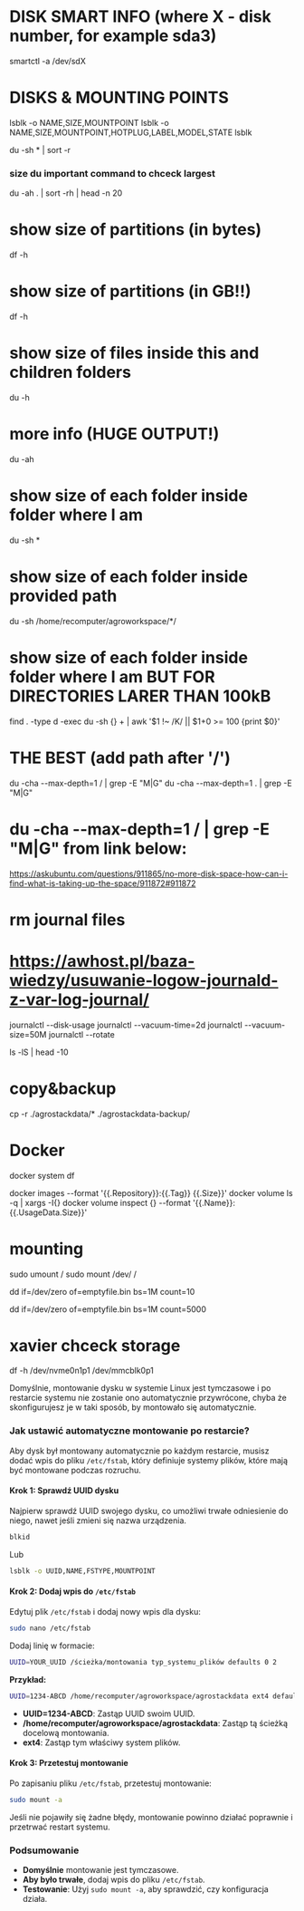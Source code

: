 # DISK SMART INFO (where X - disk number, for example sda3)
smartctl -a /dev/sdX

# DISKS & MOUNTING POINTS
lsblk -o NAME,SIZE,MOUNTPOINT
lsblk -o NAME,SIZE,MOUNTPOINT,HOTPLUG,LABEL,MODEL,STATE
lsblk



du -sh * | sort -r

### size du important command to chceck largest
du -ah . | sort -rh | head -n 20

# show size of partitions (in bytes)
df -h
# show size of partitions (in GB!!)
df -h
# show size of files inside this and children folders
du -h
# more info (HUGE OUTPUT!)
du -ah

# show size of each folder inside folder where I am
du -sh *

# show size of each folder inside provided path
du -sh /home/recomputer/agroworkspace/*/

# show size of each folder inside folder where I am BUT FOR DIRECTORIES LARER THAN 100kB
find . -type d -exec du -sh {} + | awk '$1 !~ /K/ || $1+0 >= 100 {print $0}'



# THE BEST (add path after '/')
du -cha --max-depth=1 / | grep -E "M|G"
du -cha --max-depth=1 . | grep -E "M|G"
# du -cha --max-depth=1 / | grep -E "M|G" from link below:
https://askubuntu.com/questions/911865/no-more-disk-space-how-can-i-find-what-is-taking-up-the-space/911872#911872


# rm journal files
# https://awhost.pl/baza-wiedzy/usuwanie-logow-journald-z-var-log-journal/
journalctl --disk-usage
journalctl --vacuum-time=2d
journalctl --vacuum-size=50M
journalctl --rotate


ls -lS | head -10



# copy&backup
cp -r ./agrostackdata/* ./agrostackdata-backup/



# Docker
docker system df

docker images --format '{{.Repository}}:{{.Tag}} {{.Size}}'
docker volume ls -q | xargs -I{} docker volume inspect {} --format '{{.Name}}: {{.UsageData.Size}}'


# mounting
sudo umount /<path>
sudo mount /dev/<devname from lsblk> /<path>




dd if=/dev/zero of=emptyfile.bin bs=1M count=10


dd if=/dev/zero of=emptyfile.bin bs=1M count=5000



# xavier chceck storage
df -h /dev/nvme0n1p1 /dev/mmcblk0p1



Domyślnie, montowanie dysku w systemie Linux jest tymczasowe i po restarcie systemu nie zostanie ono automatycznie przywrócone, chyba że skonfigurujesz je w taki sposób, by montowało się automatycznie.

### Jak ustawić automatyczne montowanie po restarcie?

Aby dysk był montowany automatycznie po każdym restarcie, musisz dodać wpis do pliku `/etc/fstab`, który definiuje systemy plików, które mają być montowane podczas rozruchu.

#### Krok 1: Sprawdź UUID dysku

Najpierw sprawdź UUID swojego dysku, co umożliwi trwałe odniesienie do niego, nawet jeśli zmieni się nazwa urządzenia.

```bash
blkid
```

Lub

```bash
lsblk -o UUID,NAME,FSTYPE,MOUNTPOINT
```

#### Krok 2: Dodaj wpis do `/etc/fstab`

Edytuj plik `/etc/fstab` i dodaj nowy wpis dla dysku:

```bash
sudo nano /etc/fstab
```

Dodaj linię w formacie:

```bash
UUID=YOUR_UUID /ścieżka/montowania typ_systemu_plików defaults 0 2
```

**Przykład:**

```bash
UUID=1234-ABCD /home/recomputer/agroworkspace/agrostackdata ext4 defaults 0 2
```

- **UUID=1234-ABCD**: Zastąp UUID swoim UUID.
- **/home/recomputer/agroworkspace/agrostackdata**: Zastąp tą ścieżką docelową montowania.
- **ext4**: Zastąp tym właściwy system plików.

#### Krok 3: Przetestuj montowanie

Po zapisaniu pliku `/etc/fstab`, przetestuj montowanie:

```bash
sudo mount -a
```

Jeśli nie pojawiły się żadne błędy, montowanie powinno działać poprawnie i przetrwać restart systemu.

### Podsumowanie
- **Domyślnie** montowanie jest tymczasowe.
- **Aby było trwałe**, dodaj wpis do pliku `/etc/fstab`.
- **Testowanie**: Użyj `sudo mount -a`, aby sprawdzić, czy konfiguracja działa.